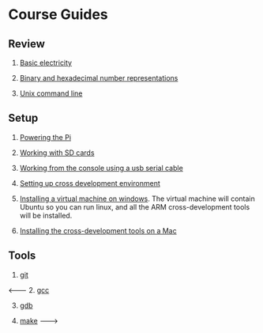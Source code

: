 # Course Guides

## Review

1. [Basic electricity](electricity.md)

2. [Binary and hexadecimal number representations](numbers.md)

3. [Unix command line](unix.md)

## Setup

1. [Powering the Pi](power.md)

2. [Working with SD cards](sd.md)

3. [Working from the console using a usb serial cable](console.md)

4. [Setting up cross development environment](arm-none-eabi.md)

5. [Installing a virtual machine on windows](vmware.md). 
The virtual machine will contain Ubuntu so you can run linux,
and all the ARM cross-development tools will be installed.

6. [Installing the cross-development tools on a Mac](mac_toolchain)

## Tools

1. [git](git.md)

<---
2. [gcc](gcc.md)

3. [gdb](gdb.md)

4. [make](make.md)
--->


